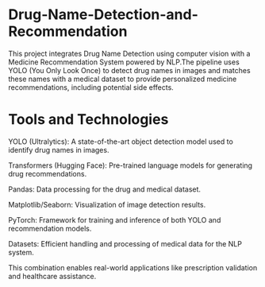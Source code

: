 # Drug-Name-Detection-and-Recommendation
This project integrates Drug Name Detection using computer vision with a Medicine Recommendation System powered by NLP.The pipeline uses YOLO (You Only Look Once) to detect drug names in images and matches these names with a medical dataset to provide personalized medicine recommendations, including potential side effects.

# Tools and Technologies
YOLO (Ultralytics): A state-of-the-art object detection model used to identify drug names in images.

Transformers (Hugging Face): Pre-trained language models for generating drug recommendations.

Pandas: Data processing for the drug and medical dataset.

Matplotlib/Seaborn: Visualization of image detection results.

PyTorch: Framework for training and inference of both YOLO and recommendation models.

Datasets: Efficient handling and processing of medical data for the NLP system.

This combination enables real-world applications like prescription validation and healthcare assistance.







